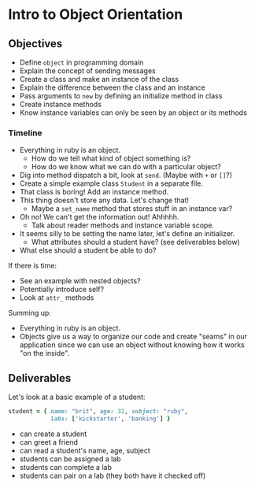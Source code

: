 # Intro to Object Orientation

## Objectives

* Define `object` in programming domain
* Explain the concept of sending messages
* Create a class and make an instance of the class
* Explain the difference between the class and an instance
* Pass arguments to `new` by defining an initialize method in class
* Create instance methods
* Know instance variables can only be seen by an object or its methods

### Timeline







* Everything in ruby is an object.
  * How do we tell what kind of object something is?
  * How do we know what we can do with a particular object?
* Dig into method dispatch a bit, look at `send`. (Maybe with `+` or `[]`?)
* Create a simple example class `Student` in a separate file.
* That class is boring! Add an instance method.
* This thing doesn't store any data. Let's change that!
  * Maybe a `set_name` method that stores stuff in an instance var?
* Oh no! We can't get the information out!  Ahhhhh.
  * Talk about reader methods and instance variable scope.
* It seems silly to be setting the name later, let's define an initializer.
  * What attributes should a student have? (see deliverables below)
* What else should a student be able to do?

If there is time:
  * See an example with nested objects?
  * Potentially introduce self?
  * Look at `attr_` methods

Summing up:
  * Everything in ruby is an object.
  * Objects give us a way to organize our code and create "seams" in our application since we can use an object without knowing how it works "on the inside".

## Deliverables

Let's look at a basic example of a student:

```ruby
student = { name: "brit", age: 32, subject: "ruby",
            labs: ['kickstarter', 'banking'] }
```

* can create a student
* can greet a friend
* can read a student's name, age, subject
* students can be assigned a lab
* students can complete a lab
* students can pair on a lab (they both have it checked off)
